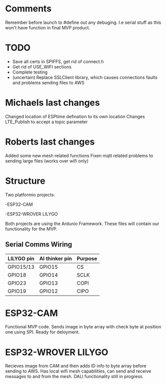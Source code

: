 # Comments 
Remember before launch to #define out any debuging. I.e serial stuff as this won't have function in final MVP product. 

# TODO 

- Save all certs in SPIFFS, get rid of connect.h 
- Get rid of USE_WIFI sections 
- Complete testing 
- (uncertain) Replace SSLClient library, which causes connections faults and problems sending files to AWS


# Michaels last changes

Changed location of ESPtime defination to its own location 
Changes LTE_Publish to accept a topic parameter

# Roberts last changes

Added some new mesh related functions
Fixen mqtt related problems to sending large files (works over wifi only)

# Structure

Two platformio projects:

-ESP32-CAM 

-ESP32-WROVER LILYGO

Both projects are using the Ardunio Framework. These files will contain our functionality for the MVP. 

## Serial Comms Wiring

| LILYGO pin | AI thinker pin | Purpose |
| ---------- | -------------- | ------- |
| GPIO15/13  | GPIO15         | CS      |
| GPIO18     | GPIO14         | SCLK    |
| GPIO23     | GPIO13         | COPI    |
| GPIO19     | GPIO12         | CIPO    |

# ESP32-CAM

Functional MVP code. Sends image in byte array with check byte at position one using SPI. Ready for deloyment. 

# ESP32-WROVER LILYGO

Recieves image from CAM and then adds ID info to byte array before sending to AWS.
Has local wifi mesh capabilities, can send and receive messages to and from the mesh.
DALI functionality still in progress.
